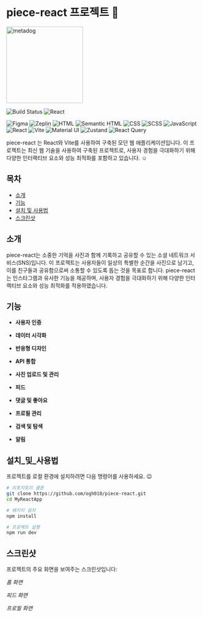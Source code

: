 # piece-react 프로젝트 🍰

<img src="https://github.com/ogh010/piece-react/assets/72989911/481122d2-0e4b-4f27-9202-8c9017339c55" alt="metadog" width="200"/>


![Build Status](https://img.shields.io/github/workflow/status/username/MyReactApp/CI)
![React](https://img.shields.io/badge/react-18.2.0-blue)

![Figma](https://img.shields.io/badge/figma-F24E1E?style=flat&logo=figma&logoColor=white)
![Zeplin](https://img.shields.io/badge/zeplin-FDBD39?style=flat&logo=zeplin&logoColor=white)
![HTML](https://img.shields.io/badge/html5-E34F26?style=flat&logo=html5&logoColor=white)
![Semantic HTML](https://img.shields.io/badge/semantic%20HTML-E34F26?style=flat&logo=html5&logoColor=white)
![CSS](https://img.shields.io/badge/css3-1572B6?style=flat&logo=css3&logoColor=white)
![SCSS](https://img.shields.io/badge/sass-CC6699?style=flat&logo=sass&logoColor=white)
![JavaScript](https://img.shields.io/badge/javascript-F7DF1E?style=flat&logo=javascript&logoColor=black)
![React](https://img.shields.io/badge/react-61DAFB?style=flat&logo=react&logoColor=black)
![Vite](https://img.shields.io/badge/vite-646CFF?style=flat&logo=vite&logoColor=white)
![Material UI](https://img.shields.io/badge/Material%20UI-0081CB?style=flat&logo=mui&logoColor=white)
![Zustand](https://img.shields.io/badge/zustand-000000?style=flat&logo=react&logoColor=white)
![React Query](https://img.shields.io/badge/react--query-FF4154?style=flat&logo=react-query&logoColor=white)



piece-react 는 React와 Vite를 사용하여 구축된 모던 웹 애플리케이션입니다. 
이 프로젝트는 최신 웹 기술을 사용하여 구축된 프로젝트로, 사용자 경험을 극대화하기 위해 다양한 인터랙티브 요소와 성능 최적화를 포함하고 있습니다. ☺️

## 목차 

- [소개](#소개)
- [기능](#기능)
- [설치 및 사용법](#설치_및_사용법)
- [스크린샷](#스크린샷)

## 소개

piece-react는 소중한 기억을 사진과 함께 기록하고 공유할 수 있는 소셜 네트워크 서비스(SNS)입니다. 이 프로젝트는 사용자들이 일상의 특별한 순간을 사진으로 남기고, 이를 친구들과 공유함으로써 소통할 수 있도록 돕는 것을 목표로 합니다. piece-react는 인스타그램과 유사한 기능을 제공하며, 사용자 경험을 극대화하기 위해 다양한 인터랙티브 요소와 성능 최적화를 적용하였습니다.

## 기능

- **사용자 인증**
<!-- : 이메일 및 소셜 로그인 지원. -->
- **데이터 시각화**
<!-- : 차트 및 그래프를 사용한 데이터 표현. -->
- **반응형 디자인**
<!-- : 다양한 디바이스에 최적화된 UI. -->
- **API 통합**
<!-- : 외부 API와의 연동을 통한 데이터 처리. -->
- **사진 업로드 및 관리** 
<!-- : 사용자는 자신의 갤러리에 사진을 업로드하고, 이를 카테고리별로 정리할 수 있습니다. -->
- **피드** 
<!-- : 팔로우하는 친구들의 최신 게시물을 실시간으로 확인할 수 있는 피드 기능을 제공합니다. -->
- **댓글 및 좋아요** 
<!-- : 게시물에 댓글을 달고 좋아요를 누를 수 있으며, 이를 통해 사용자 간의 상호작용을 촉진합니다. -->
- **프로필 관리** 
<!-- : 사용자는 자신의 프로필을 커스터마이즈하고, 프로필 사진과 소개글을 업데이트할 수 있습니다. -->
- **검색 및 탐색** 
<!-- : 해시태그 및 사용자 검색 기능을 통해 다양한 콘텐츠를 쉽게 탐색할 수 있습니다. -->
- **알림** 
<!-- : 새로운 댓글, 좋아요, 팔로우 등의 활동에 대한 실시간 알림을 제공합니다. -->

## 설치_및_사용법

프로젝트를 로컬 환경에 설치하려면 다음 명령어를 사용하세요. 😉

```bash
# 리포지토리 클론
git clone https://github.com/ogh010/piece-react.git
cd MyReactApp

# 패키지 설치
npm install

# 프로젝트 실행
npm run dev
```


## 스크린샷

프로젝트의 주요 화면을 보여주는 스크린샷입니다:

<!-- ![홈 화면]('./assets/img/dog.png') -->
*홈 화면*

<!-- ![피드 화면](https://github.com/username/piece-react/blob/main/screenshots/feed.png) -->
*피드 화면*

<!-- ![프로필 화면](https://github.com/username/piece-react/blob/main/screenshots/profile.png) -->
*프로필 화면*
